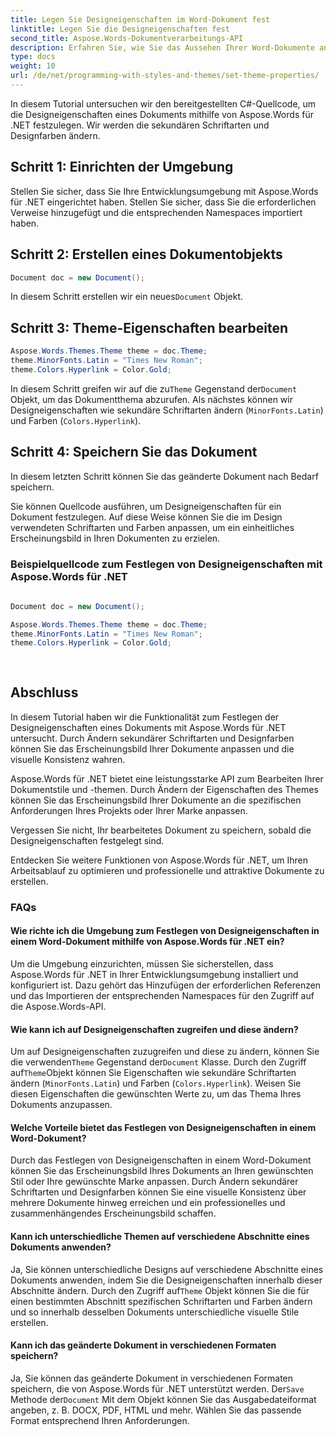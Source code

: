 ```yaml
---
title: Legen Sie Designeigenschaften im Word-Dokument fest
linktitle: Legen Sie die Designeigenschaften fest
second_title: Aspose.Words-Dokumentverarbeitungs-API
description: Erfahren Sie, wie Sie das Aussehen Ihrer Word-Dokumente anpassen, indem Sie die Designeigenschaften mit Aspose.Words für .NET ändern. Erhalten Sie professionelle und attraktive Ergebnisse.
type: docs
weight: 10
url: /de/net/programming-with-styles-and-themes/set-theme-properties/
---
```

In diesem Tutorial untersuchen wir den bereitgestellten C#-Quellcode, um die Designeigenschaften eines Dokuments mithilfe von Aspose.Words für .NET festzulegen. Wir werden die sekundären Schriftarten und Designfarben ändern.

## Schritt 1: Einrichten der Umgebung

Stellen Sie sicher, dass Sie Ihre Entwicklungsumgebung mit Aspose.Words für .NET eingerichtet haben. Stellen Sie sicher, dass Sie die erforderlichen Verweise hinzugefügt und die entsprechenden Namespaces importiert haben.

## Schritt 2: Erstellen eines Dokumentobjekts

```csharp
Document doc = new Document();
```

 In diesem Schritt erstellen wir ein neues`Document` Objekt.

## Schritt 3: Theme-Eigenschaften bearbeiten

```csharp
Aspose.Words.Themes.Theme theme = doc.Theme;
theme.MinorFonts.Latin = "Times New Roman";
theme.Colors.Hyperlink = Color.Gold;
```

 In diesem Schritt greifen wir auf die zu`Theme` Gegenstand der`Document` Objekt, um das Dokumentthema abzurufen. Als nächstes können wir Designeigenschaften wie sekundäre Schriftarten ändern (`MinorFonts.Latin`) und Farben (`Colors.Hyperlink`).

## Schritt 4: Speichern Sie das Dokument

In diesem letzten Schritt können Sie das geänderte Dokument nach Bedarf speichern.

Sie können Quellcode ausführen, um Designeigenschaften für ein Dokument festzulegen. Auf diese Weise können Sie die im Design verwendeten Schriftarten und Farben anpassen, um ein einheitliches Erscheinungsbild in Ihren Dokumenten zu erzielen.

### Beispielquellcode zum Festlegen von Designeigenschaften mit Aspose.Words für .NET 
```csharp
            
Document doc = new Document();

Aspose.Words.Themes.Theme theme = doc.Theme;
theme.MinorFonts.Latin = "Times New Roman";
theme.Colors.Hyperlink = Color.Gold;
            
        
```

## Abschluss

In diesem Tutorial haben wir die Funktionalität zum Festlegen der Designeigenschaften eines Dokuments mit Aspose.Words für .NET untersucht. Durch Ändern sekundärer Schriftarten und Designfarben können Sie das Erscheinungsbild Ihrer Dokumente anpassen und die visuelle Konsistenz wahren.

Aspose.Words für .NET bietet eine leistungsstarke API zum Bearbeiten Ihrer Dokumentstile und -themen. Durch Ändern der Eigenschaften des Themes können Sie das Erscheinungsbild Ihrer Dokumente an die spezifischen Anforderungen Ihres Projekts oder Ihrer Marke anpassen.

Vergessen Sie nicht, Ihr bearbeitetes Dokument zu speichern, sobald die Designeigenschaften festgelegt sind.

Entdecken Sie weitere Funktionen von Aspose.Words für .NET, um Ihren Arbeitsablauf zu optimieren und professionelle und attraktive Dokumente zu erstellen.

### FAQs

#### Wie richte ich die Umgebung zum Festlegen von Designeigenschaften in einem Word-Dokument mithilfe von Aspose.Words für .NET ein?

Um die Umgebung einzurichten, müssen Sie sicherstellen, dass Aspose.Words für .NET in Ihrer Entwicklungsumgebung installiert und konfiguriert ist. Dazu gehört das Hinzufügen der erforderlichen Referenzen und das Importieren der entsprechenden Namespaces für den Zugriff auf die Aspose.Words-API.

#### Wie kann ich auf Designeigenschaften zugreifen und diese ändern?

 Um auf Designeigenschaften zuzugreifen und diese zu ändern, können Sie die verwenden`Theme` Gegenstand der`Document` Klasse. Durch den Zugriff auf`Theme`Objekt können Sie Eigenschaften wie sekundäre Schriftarten ändern (`MinorFonts.Latin`) und Farben (`Colors.Hyperlink`). Weisen Sie diesen Eigenschaften die gewünschten Werte zu, um das Thema Ihres Dokuments anzupassen.

#### Welche Vorteile bietet das Festlegen von Designeigenschaften in einem Word-Dokument?

Durch das Festlegen von Designeigenschaften in einem Word-Dokument können Sie das Erscheinungsbild Ihres Dokuments an Ihren gewünschten Stil oder Ihre gewünschte Marke anpassen. Durch Ändern sekundärer Schriftarten und Designfarben können Sie eine visuelle Konsistenz über mehrere Dokumente hinweg erreichen und ein professionelles und zusammenhängendes Erscheinungsbild schaffen.

#### Kann ich unterschiedliche Themen auf verschiedene Abschnitte eines Dokuments anwenden?

 Ja, Sie können unterschiedliche Designs auf verschiedene Abschnitte eines Dokuments anwenden, indem Sie die Designeigenschaften innerhalb dieser Abschnitte ändern. Durch den Zugriff auf`Theme` Objekt können Sie die für einen bestimmten Abschnitt spezifischen Schriftarten und Farben ändern und so innerhalb desselben Dokuments unterschiedliche visuelle Stile erstellen.

#### Kann ich das geänderte Dokument in verschiedenen Formaten speichern?

Ja, Sie können das geänderte Dokument in verschiedenen Formaten speichern, die von Aspose.Words für .NET unterstützt werden. Der`Save` Methode der`Document` Mit dem Objekt können Sie das Ausgabedateiformat angeben, z. B. DOCX, PDF, HTML und mehr. Wählen Sie das passende Format entsprechend Ihren Anforderungen.
